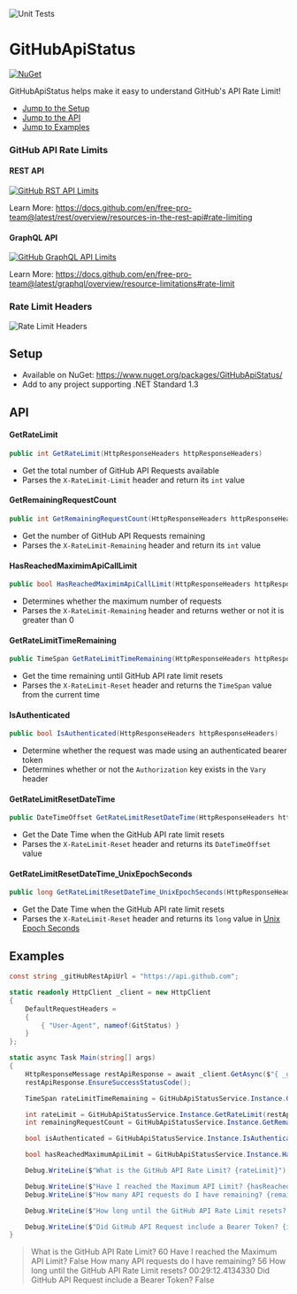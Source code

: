 ![Unit Tests](https://github.com/brminnick/GitHubApiStatus/workflows/Run%20Unit%20Tests/badge.svg)

# GitHubApiStatus

[![NuGet](https://buildstats.info/nuget/GitHubApiStatus?includePreReleases=true)](https://www.nuget.org/packages/GitHubApiStatus/) 

GitHubApiStatus helps make it easy to understand GitHub's API Rate Limit!

- [Jump to the Setup](#Setup)
- [Jump to the API](#API)
- [Jump to Examples](#Examples)

### GitHub API Rate Limits

#### REST API

[![GitHub RST API Limits](https://user-images.githubusercontent.com/13558917/97235854-066e5680-17a1-11eb-98f9-01fae7c02ac0.png)](https://docs.github.com/en/free-pro-team@latest/rest/overview/resources-in-the-rest-api#rate-limiting)

Learn More: https://docs.github.com/en/free-pro-team@latest/rest/overview/resources-in-the-rest-api#rate-limiting

#### GraphQL API

[![GitHub GraphQL API Limits](https://user-images.githubusercontent.com/13558917/97235806-ec347880-17a0-11eb-9637-fc1eb7f8dbc8.png)](https://docs.github.com/en/free-pro-team@latest/graphql/overview/resource-limitations#rate-limit)

Learn More: https://docs.github.com/en/free-pro-team@latest/graphql/overview/resource-limitations#rate-limit

### Rate Limit Headers

![Rate Limit Headers](https://user-images.githubusercontent.com/13558917/97235863-0e2dfb00-17a1-11eb-98f8-23c1065eb043.png)

## Setup

- Available on NuGet: https://www.nuget.org/packages/GitHubApiStatus/ 
- Add to any project supporting .NET Standard 1.3

## API

#### GetRateLimit

```csharp
public int GetRateLimit(HttpResponseHeaders httpResponseHeaders)
```
- Get the total number of GitHub API Requests available
- Parses the `X-RateLimit-Limit` header and return its `int` value
  
#### GetRemainingRequestCount
  
```csharp
public int GetRemainingRequestCount(HttpResponseHeaders httpResponseHeaders)
```
- Get the number of GitHub API Requests remaining
- Parses the `X-RateLimit-Remaining` header and return its `int` value
  
#### HasReachedMaximimApiCallLimit
  
```csharp
public bool HasReachedMaximimApiCallLimit(HttpResponseHeaders httpResponseHeaders)
```
- Determines whether the maximum number of requests 
- Parses the `X-RateLimit-Remaining` header and returns wether or not it is greater than 0
  
#### GetRateLimitTimeRemaining
  
```csharp
public TimeSpan GetRateLimitTimeRemaining(HttpResponseHeaders httpResponseHeaders)
```
- Get the time remaining until GitHub API rate limit resets
- Parses the `X-RateLimit-Reset` header and returns the `TimeSpan` value from the current time
  
#### IsAuthenticated
  
```csharp
public bool IsAuthenticated(HttpResponseHeaders httpResponseHeaders)
```
- Determine whether the request was made using an authenticated bearer token
- Determines whether or not the `Authorization` key exists in the `Vary` header 

#### GetRateLimitResetDateTime

```csharp
public DateTimeOffset GetRateLimitResetDateTime(HttpResponseHeaders httpResponseHeaders)
```
- Get the Date Time when the GitHub API rate limit resets
- Parses the `X-RateLimit-Reset` header and returns its `DateTimeOffset` value
  
#### GetRateLimitResetDateTime_UnixEpochSeconds
  
```csharp
public long GetRateLimitResetDateTime_UnixEpochSeconds(HttpResponseHeaders httpResponseHeaders)
```
- Get the Date Time when the GitHub API rate limit resets
- Parses the `X-RateLimit-Reset` header and returns its `long` value in [Unix Epoch Seconds](https://www.epochconverter.com)
  
## Examples

```csharp
const string _gitHubRestApiUrl = "https://api.github.com";

static readonly HttpClient _client = new HttpClient
{
    DefaultRequestHeaders =
    {
        { "User-Agent", nameof(GitStatus) }
    }
};

static async Task Main(string[] args)
{
    HttpResponseMessage restApiResponse = await _client.GetAsync($"{ _gitHubRestApiUrl}/repos/brminnick/GitHubApiStatus");
    restApiResponse.EnsureSuccessStatusCode();

    TimeSpan rateLimitTimeRemaining = GitHubApiStatusService.Instance.GetRateLimitTimeRemaining(restApiResponse.Headers);

    int rateLimit = GitHubApiStatusService.Instance.GetRateLimit(restApiResponse.Headers);
    int remainingRequestCount = GitHubApiStatusService.Instance.GetRemainingRequestCount(restApiResponse.Headers);

    bool isAuthenticated = GitHubApiStatusService.Instance.IsAuthenticated(restApiResponse.Headers);

    bool hasReachedMaximumApiLimit = GitHubApiStatusService.Instance.HasReachedMaximimApiCallLimit(restApiResponse.Headers);

    Debug.WriteLine($"What is the GitHub API Rate Limit? {rateLimit}");

    Debug.WriteLine($"Have I reached the Maximum API Limit? {hasReachedMaximumApiLimit}");
    Debug.WriteLine($"How many API requests do I have remaining? {remainingRequestCount}");

    Debug.WriteLine($"How long until the GitHub API Rate Limit resets? {rateLimitTimeRemaining}");

    Debug.WriteLine($"Did GitHub API Request include a Bearer Token? {isAuthenticated}");
}
```

> What is the GitHub API Rate Limit? 60
> Have I reached the Maximum API Limit? False
> How many API requests do I have remaining? 56
> How long until the GitHub API Rate Limit resets? 00:29:12.4134330
> Did GitHub API Request include a Bearer Token? False


